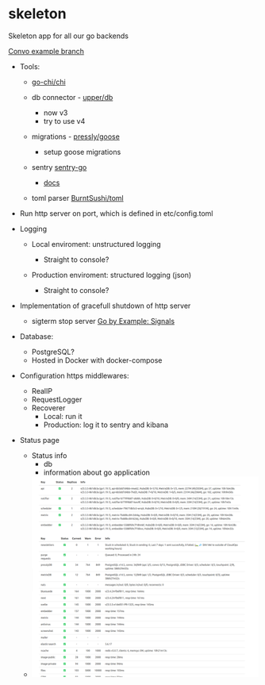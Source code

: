 # skeleton

Skeleton app for all our go backends

[Convo example branch](https://github.com/golang-cz/skeleton/tree/convo_example)

- Tools:

  - [go-chi/chi](https://github.com/go-chi/chi)

  - db connector - [upper/db](https://upper.io/v4/)

    - now v3
    - try to use v4

  - migrations - [pressly/goose](https://github.com/pressly/goose)

    - setup goose migrations

  - sentry [sentry-go](https://github.com/getsentry/sentry-go/)

    - [docs](https://pkg.go.dev/github.com/getsentry/sentry-go)

  - toml parser [BurntSushi/toml](https://github.com/BurntSushi/toml)

- Run http server on port, which is defined in etc/config.toml

- Logging

  - Local enviroment: unstructured logging

    - Straight to console?

  - Production enviroment: structured logging (json)

    - Straight to console?

- Implementation of gracefull shutdown of http server

  - sigterm stop server [Go by Example: Signals](https://gobyexample.com/signals)

- Database:

  - PostgreSQL?
  - Hosted in Docker with docker-compose

- Configuration https middlewares:

  - RealIP
  - RequestLogger
  - Recoverer
    - Local: run it
    - Production: log it to sentry and kibana

- Status page

  - Status info
    - db
    - information about go application
  - ![Example](status_page_example.png)
